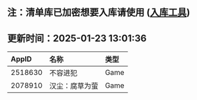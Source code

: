 ## 注：清单库已加密想要入库请使用 ([入库工具](https://github.com/BlankTMing/ManifestAutoUpdate/releases))

## 更新时间：2025-01-23 13:01:36
| AppID | 名称 | 类型  |
| :-------------------- | :----------------------------- | :----------- |
| 2518630 | 不容进犯| Game |
| 2078910 | 汉尘：腐草为萤| Game |

